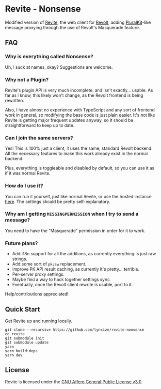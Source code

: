 # Revite - Nonsense

Modified version of [Revite](https://github.com/revoltchat/revite), the web client for [Revolt](https://revolt.chat/), adding [PluralKit](https://pluralkit.me/)-like message proxying through the use of Revolt's Masquerade feature.

## FAQ
### Why is everything called Nonsense?
Uh, I suck at names, okay? Suggestions are welcome.

### Why not a Plugin?
Revite's plugin API is very much incomplete, and isn't exactly... usable. As far as I know, this likely won't change, as the Revolt frontend is being rewritten. 

Also, I have almost no experience with TypeScript and any sort of frontend work in general, so modifying the base code is just plain easier. It's not like Revite is getting major frequent updates anyway, so it should be straightforward to keep up to date.

### Can I join the same servers?
Yes! This is 100% just a client, it uses the same, standard Revolt backend. All the necessary features to make this work already exist in the normal backend.

Plus, everything is toggleable and disabled by default, so you can use it as if it was normal Revite.

### How do I use it?
You can run it yourself, just like normal Revite, or use the hosted instance [here](https://www.youtube.com/watch?v=dQw4w9WgXcQ).
The settings should be pretty self-explanatory.

### Why am I getting `MISSINGPERMISSION` when I try to send a message?
You need to have the "Masquerade" permission in order for it to work. 

### Future plans?
- Add i18n support for all the additions, as currently everything is just raw strings.
- Add some sort of `pk;sw` replacement.
- Improve PK API result caching, as currently it's pretty... terrible.
- Per-server proxy settings.
- Maybe find a way to hack together settings sync
- Eventually, once the Revolt client rewrite is usable, port to it.  

Help/contributions appreciated!

## Quick Start

Get Revite up and running locally.

```
git clone --recursive https://github.com/lynxize/revite-nonsense
cd revite
git submodule init
git submodule update
yarn
yarn build:deps
yarn dev
```

## License
Revite is licensed under the [GNU Affero General Public License v3.0](https://github.com/revoltchat/revite/blob/master/LICENSE).
